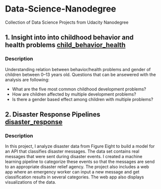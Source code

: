 # Data-Science-Nanodegree
Collection of Data Science Projects from Udacity Nanodegree
## 1. Insight into into childhood behavior and health problems [child_behavior_health](https://github.com/SabrinaAL/Data-Science-Nanodegree/tree/master/child_behavior_health)
   ### Description 
   Understanding relation between behavior/health problems and gender of children between 0–13 years old. 
   Questions that can be ansewered with the analysis are following:
   
- What are the five most common childhood development problems?
- How are children affected by multiple development problems?
- Is there a gender based effect among children with multiple problems?
## 2. Disaster Response Pipelines [disaster_response](https://github.com/SabrinaAL/Data-Science-Nanodegree/tree/master/disaster_response/workspace)
   ### Description 
   In this project, I analyze disaster data from Figure Eight to build a model for an API that classifies disaster messages.
   The data set contains real messages that were sent during disaster events. I created a machine learning pipeline to categorize these events so that the messages    are send to an appropriate disaster relief agency. The project also includes a web app where an emergency worker can input a new message and get classification      results in several categories. The web app also displays visualizations of the data. 
